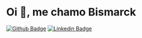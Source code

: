 # Oi 👋, me chamo Bismarck
[![Github Badge](https://img.shields.io/badge/-marckdados-000?style=flat-square&logo=Github&logoColor=white&link=https://github.com/marckdados)](https://github.com/marckdados)
[![Linkedin Badge](https://img.shields.io/badge/-bismarck-blue?style=flat-square&logo=Linkedin&logoColor=white&link=https://www.linkedin.com/in/bismarcknpereira/)](https://www.linkedin.com/in/bismarcknpereira/)